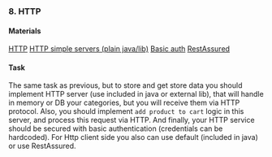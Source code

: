 ### 8. HTTP

#### Materials

[HTTP](https://en.wikipedia.org/wiki/Hypertext_Transfer_Protocol)
[HTTP simple servers (plain java/lib)](https://syntaxcorrect.com/Java/5_Ultra_Lightweight_Http_Server_Implementations_in_Java_for_Blazing_Fast_Microservices_APIs_or_Even_Websites)
[Basic auth](https://en.wikipedia.org/wiki/Basic_access_authentication)
[RestAssured](https://rest-assured.io/)
#### Task

The same task as previous, but to store and get store data you should implement HTTP server (use included in java or external lib), 
that will handle in memory or DB your categories, but you will receive them via HTTP protocol.
Also, you should implement `add product to cart` logic in this server, and process this request via HTTP.
And finally, your HTTP service should be secured with basic authentication  (credentials can be hardcoded).
For Http client side you also can use default (included in java) or use RestAssured.
